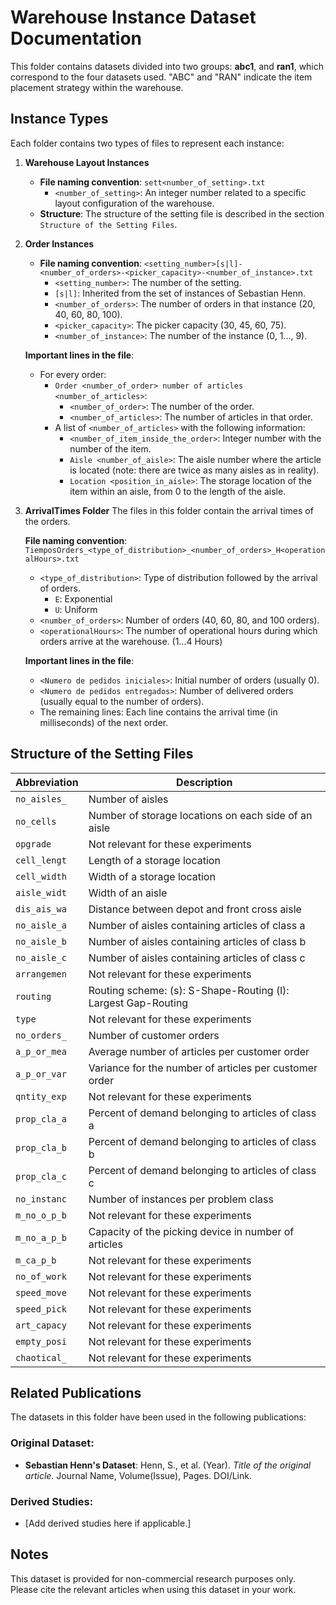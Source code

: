 # Warehouse Instance Dataset Documentation

This folder contains datasets divided into two groups: **abc1**, and **ran1**, which correspond to the four datasets used. "ABC" and "RAN" indicate the item placement strategy within the warehouse.

## Instance Types

Each folder contains two types of files to represent each instance:

1. **Warehouse Layout Instances**
    - **File naming convention**: `sett<number_of_setting>.txt`
        - `<number_of_setting>`: An integer number related to a specific layout configuration of the warehouse.
    - **Structure**: The structure of the setting file is described in the section `Structure of the Setting Files`.


2. **Order Instances**
    - **File naming convention**: `<setting_number>[s|l]-<number_of_orders>-<picker_capacity>-<number_of_instance>.txt`
        - `<setting_number>`: The number of the setting.
        - `[s|l]`: Inherited from the set of instances of Sebastian Henn.
        - `<number_of_orders>`: The number of orders in that instance (20, 40, 60, 80, 100).
        - `<picker_capacity>`: The picker capacity (30, 45, 60, 75).
        - `<number_of_instance>`: The number of the instance (0, 1..., 9).

   **Important lines in the file**:
    - For every order:
        - `Order <number_of_order> number of articles <number_of_articles>`:
            - `<number_of_order>`: The number of the order.
            - `<number_of_articles>`: The number of articles in that order.
        - A list of `<number_of_articles>` with the following information:
            - `<number_of_item_inside_the_order>`: Integer number with the number of the item.
            - `Aisle <number_of_aisle>`: The aisle number where the article is located (note: there are twice as many aisles as in reality).
            - `Location <position_in_aisle>`: The storage location of the item within an aisle, from 0 to the length of the aisle.


3. **ArrivalTimes Folder**
   The files in this folder contain the arrival times of the orders.
   
   **File naming convention**: `TiemposOrders_<type_of_distribution>_<number_of_orders>_H<operationalHours>.txt`
    - `<type_of_distribution>`: Type of distribution followed by the arrival of orders.
        - `E`: Exponential
        - `U`: Uniform
    - `<number_of_orders>`: Number of orders (40, 60, 80, and 100 orders).
    - `<operationalHours>`: The number of operational hours during which orders arrive at the warehouse. (1...4 Hours)

   **Important lines in the file**:
    - `<Numero de pedidos iniciales>`: Initial number of orders (usually 0).
    - `<Numero de pedidos entregados>`: Number of delivered orders (usually equal to the number of orders).
    - The remaining lines: Each line contains the arrival time (in milliseconds) of the next order.


## Structure of the Setting Files

| Abbreviation | Description                                                   |
|--------------|---------------------------------------------------------------|
| `no_aisles_` | Number of aisles                                              |
| `no_cells`   | Number of storage locations on each side of an aisle          |
| `opgrade`    | Not relevant for these experiments                            |
| `cell_lengt` | Length of a storage location                                  |
| `cell_width` | Width of a storage location                                   |
| `aisle_widt` | Width of an aisle                                             |
| `dis_ais_wa` | Distance between depot and front cross aisle                  |
| `no_aisle_a` | Number of aisles containing articles of class a               |
| `no_aisle_b` | Number of aisles containing articles of class b               |
| `no_aisle_c` | Number of aisles containing articles of class c               |
| `arrangemen` | Not relevant for these experiments                            |
| `routing`    | Routing scheme: (s): S-Shape-Routing (l): Largest Gap-Routing |
| `type`       | Not relevant for these experiments                            |
| `no_orders_` | Number of customer orders                                     |
| `a_p_or_mea` | Average number of articles per customer order                 |
| `a_p_or_var` | Variance for the number of articles per customer order        |
| `qntity_exp` | Not relevant for these experiments                            |
| `prop_cla_a` | Percent of demand belonging to articles of class a            |
| `prop_cla_b` | Percent of demand belonging to articles of class b            |
| `prop_cla_c` | Percent of demand belonging to articles of class c            |
| `no_instanc` | Number of instances per problem class                         |
| `m_no_o_p_b` | Not relevant for these experiments                            |
| `m_no_a_p_b` | Capacity of the picking device in number of articles          |
| `m_ca_p_b`   | Not relevant for these experiments                            |
| `no_of_work` | Not relevant for these experiments                            |
| `speed_move` | Not relevant for these experiments                            |
| `speed_pick` | Not relevant for these experiments                            |
| `art_capacy` | Not relevant for these experiments                            |
| `empty_posi` | Not relevant for these experiments                            |
| `chaotical_` | Not relevant for these experiments                            |

## Related Publications

The datasets in this folder have been used in the following publications:

### Original Dataset:

- **Sebastian Henn's Dataset**: Henn, S., et al. (Year). *Title of the original article*. Journal Name, Volume(Issue), Pages. DOI/Link.

### Derived Studies:

- [Add derived studies here if applicable.]

## Notes

This dataset is provided for non-commercial research purposes only. Please cite the relevant articles when using this dataset in your work.